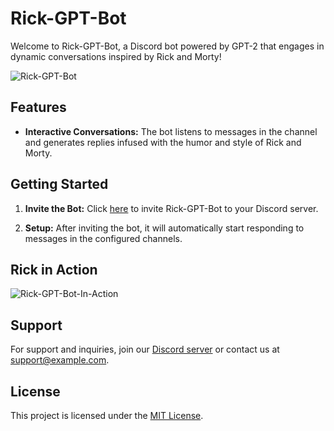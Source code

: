# Rick-GPT-Bot

Welcome to Rick-GPT-Bot, a Discord bot powered by GPT-2 that engages in dynamic conversations inspired by Rick and Morty!

![Rick-GPT-Bot](https://cdn.vox-cdn.com/thumbor/1kKyzwmocR6pu9ijSIl_l1XP0PY=/0x0:1280x720/1200x675/filters:focal(470x259:674x463)/cdn.vox-cdn.com/uploads/chorus_image/image/58089103/r_m_sauce.0.jpg)

## Features

- **Interactive Conversations:** The bot listens to messages in the channel and generates replies infused with the humor and style of Rick and Morty.

## Getting Started

1. **Invite the Bot:** Click [here](https://discord.com/api/oauth2/authorize?client_id=1199756665646493816&permissions=2048&scope=bot) to invite Rick-GPT-Bot to your Discord server.

2. **Setup:** After inviting the bot, it will automatically start responding to messages in the configured channels.

## Rick in Action

![Rick-GPT-Bot-In-Action](https://drive.google.com/file/d/16P_kYwfnssnLeRkk2zlTTK9ClqmHfzQv/view?usp=sharing)

## Support

For support and inquiries, join our [Discord server](#) or contact us at [support@example.com](mailto:support@example.com).

## License

This project is licensed under the [MIT License](LICENSE).
